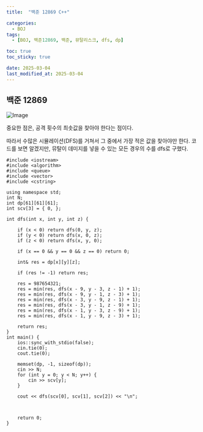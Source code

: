 ```yaml
---
title:  "백준 12869 C++" 

categories:
  - BOJ
tags:
  - [BOJ, 백준12869, 백준, 뮤탈리스크, dfs, dp]

toc: true
toc_sticky: true

date: 2025-03-04
last_modified_at: 2025-03-04
---
```



## 백준 12869

![Image](https://github.com/user-attachments/assets/5fc3784c-f991-401b-9b71-e8de018d46fa)


중요한 점은, 공격 횟수의 최솟값을 찾아야 한다는 점이다.


따라서 수많은 시뮬레이션(DFS)를 거쳐서 그 중에서 가장 적은 값을 찾아야만 한다. 
코드를 보면 알겠지만, 뮤탈이 데미지를 넣을 수 있는 모든 경우의 수를 dfs로 구했다. 

```
#include <iostream>
#include <algorithm>
#include <queue>
#include <vector>
#include <cstring>

using namespace std;
int N;
int dp[61][61][61];
int scv[3] = { 0, };

int dfs(int x, int y, int z) {
	
	if (x < 0) return dfs(0, y, z);
	if (y < 0) return dfs(x, 0, z);
	if (z < 0) return dfs(x, y, 0);

	if (x == 0 && y == 0 && z == 0) return 0;

	int& res = dp[x][y][z];

	if (res != -1) return res;

	res = 987654321;
	res = min(res, dfs(x - 9, y - 3, z - 1) + 1);
	res = min(res, dfs(x - 9, y - 1, z - 3) + 1);
	res = min(res, dfs(x - 3, y - 9, z - 1) + 1);
	res = min(res, dfs(x - 3, y - 1, z - 9) + 1);
	res = min(res, dfs(x - 1, y - 3, z - 9) + 1);
	res = min(res, dfs(x - 1, y - 9, z - 3) + 1);

	return res;
}
int main() {
	ios::sync_with_stdio(false);
	cin.tie(0);
	cout.tie(0);

	memset(dp, -1, sizeof(dp));
	cin >> N;
	for (int y = 0; y < N; y++) {
		cin >> scv[y];
	}

	cout << dfs(scv[0], scv[1], scv[2]) << "\n";



	return 0;
}

```

